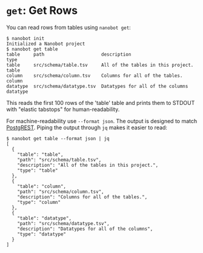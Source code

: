 # `get`: Get Rows

You can read rows from tables using `nanobot get`:

```console tesh-session="test"
$ nanobot init
Initialized a Nanobot project
$ nanobot get table
table     path                     description                         type
table     src/schema/table.tsv     All of the tables in this project.  table
column    src/schema/column.tsv    Columns for all of the tables.      column
datatype  src/schema/datatype.tsv  Datatypes for all of the columns    datatype
```

This reads the first 100 rows of the 'table' table
and prints them to STDOUT with "elastic tabstops"
for human-readability.

For machine-readability use `--format json`.
The output is designed to match [PostgREST](https://postgrest.org).
Piping the output through `jq` makes it easier to read:

```console
$ nanobot get table --format json | jq
[
  {
    "table": "table",
    "path": "src/schema/table.tsv",
    "description": "All of the tables in this project.",
    "type": "table"
  },
  {
    "table": "column",
    "path": "src/schema/column.tsv",
    "description": "Columns for all of the tables.",
    "type": "column"
  },
  {
    "table": "datatype",
    "path": "src/schema/datatype.tsv",
    "description": "Datatypes for all of the columns",
    "type": "datatype"
  }
]
```

